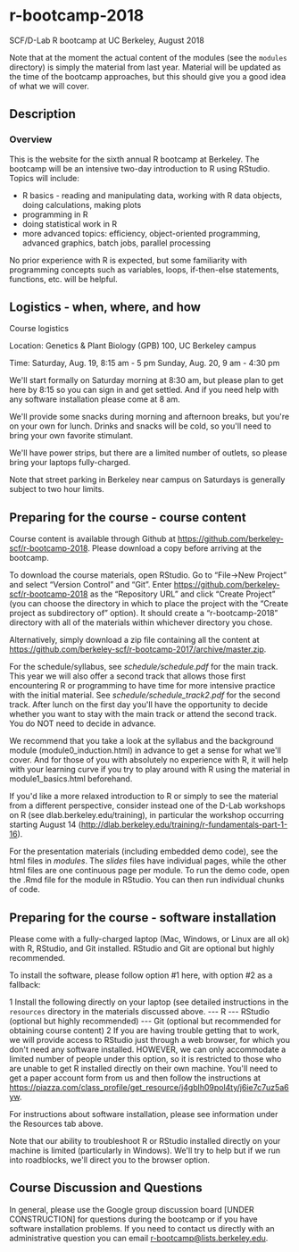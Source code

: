 # r-bootcamp-2018
SCF/D-Lab R bootcamp at UC Berkeley, August 2018

Note that at the moment the actual content of the modules (see the `modules` directory) is simply the material from last year. Material will be updated as the time of the bootcamp approaches, but this should give you a good idea of what we will cover.

## Description

### Overview

This is the website for the sixth annual R bootcamp at Berkeley. The bootcamp will be an intensive two-day introduction to R using RStudio. Topics will include:

 * R basics - reading and manipulating data, working with R data objects, doing calculations, making plots
 * programming in R
 * doing statistical work in R
 * more advanced topics: efficiency, object-oriented programming, advanced graphics, batch jobs, parallel processing

No prior experience with R is expected, but some familiarity with programming concepts such as variables, loops, if-then-else statements, functions, etc. will be helpful.

## Logistics - when, where, and how

Course logistics

Location: Genetics & Plant Biology (GPB) 100, UC Berkeley campus

Time: 
Saturday, Aug. 19, 8:15 am - 5 pm
Sunday, Aug. 20, 9 am - 4:30 pm

We'll start formally on Saturday morning at 8:30 am, but please plan to get here by 8:15 so you can sign in and get settled. And if you need help with any software installation please come at 8 am.

We'll provide some snacks during morning and afternoon breaks, but you're on your own for lunch. Drinks and snacks will be cold, so you'll need to bring your own favorite stimulant.

We'll have power strips, but there are a limited number of outlets, so please bring your laptops fully-charged.

Note that street parking in Berkeley near campus on Saturdays is generally subject to two hour limits.

## Preparing for the course - course content

Course content is available through Github at https://github.com/berkeley-scf/r-bootcamp-2018. Please download a copy before arriving at the bootcamp.

To download the course materials, open RStudio. Go to “File→New Project” and select “Version Control” and “Git”. Enter https://github.com/berkeley-scf/r-bootcamp-2018 as the “Repository URL” and click “Create Project” (you can choose the directory in which to place the project with the “Create project as subdirectory of” option). It should create a “r-bootcamp-2018” directory with all of the materials within whichever directory you chose.

Alternatively, simply download a zip file containing all the content at https://github.com/berkeley-scf/r-bootcamp-2017/archive/master.zip.

For the schedule/syllabus, see *schedule/schedule.pdf* for the main track. This year we will also offer a second track that allows those first encountering R or programming to have time for more intensive practice with the initial material. See *schedule/schedule_track2.pdf* for the second track. After lunch on the first day you'll have the opportunity to decide whether you want to stay with the main track or attend the second track. You do NOT need to decide in advance.

We recommend that you take a look at the syllabus and the background module (module0_induction.html) in advance to get a sense for what we'll cover. And for those of you with absolutely no experience with R, it will help with your learning curve if you try to play around with R using the material in module1_basics.html beforehand.

If you'd like a more relaxed introduction to R or simply to see the material from a different perspective, consider instead one of the D-Lab workshops on R (see dlab.berkeley.edu/training), in particular the workshop occurring starting August 14 (http://dlab.berkeley.edu/training/r-fundamentals-part-1-16).

For the presentation materials (including embedded demo code), see the html files in *modules*. The *_slides_* files have individual pages, while the other html files are one continuous page per module. To run the demo code, open the .Rmd file for the module in RStudio. You can then run individual chunks of code.

## Preparing for the course - software installation
Please come with a fully-charged laptop (Mac, Windows, or Linux are all ok) with R, RStudio, and Git installed. RStudio and Git are optional but highly recommended. 

To install the software, please follow option #1 here, with option #2 as a fallback:

  1 Install the following directly on your laptop (see detailed instructions in the `resources` directory in the materials discussed above.
--- R
--- RStudio (optional but highly recommended)
--- Git (optional but recommended for obtaining course content)
  2 If you are having trouble getting that to work, we will provide access to RStudio just through a web browser, for which you don't need any software installed. HOWEVER, we can only accommodate a limited number of people under this option, so it is restricted to those who are unable to get R installed directly on their own machine. You'll need to get a paper account form from us and then follow the instructions at https://piazza.com/class_profile/get_resource/j4gblh09pol4ty/j6ie7c7uz5a6yw.

For instructions about software installation, please see information under the Resources tab above.

Note that our ability to troubleshoot R or RStudio installed directly on your machine is limited (particularly in Windows). We'll try to help but if we run into roadblocks, we'll direct you to the browser option.

## Course Discussion and Questions

In general, please use the Google group discussion board [UNDER CONSTRUCTION] for questions during the bootcamp or if you have software installation problems. If you need to contact us directly with an administrative question you can email r-bootcamp@lists.berkeley.edu.

